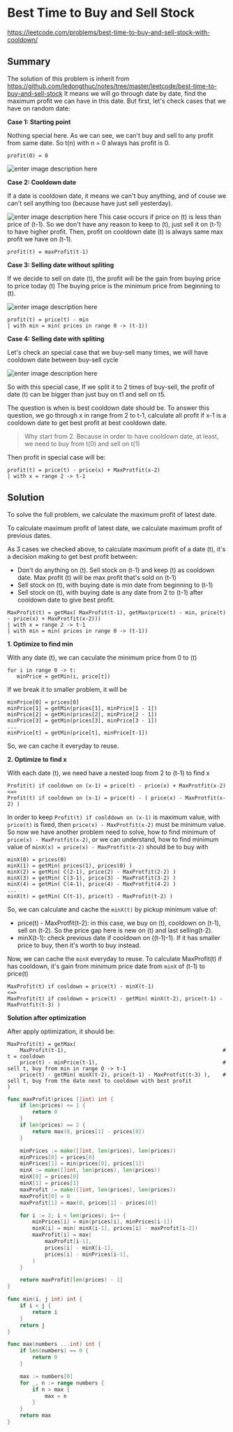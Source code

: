 # Best Time to Buy and Sell Stock

https://leetcode.com/problems/best-time-to-buy-and-sell-stock-with-cooldown/

## Summary

The solution of this problem is inherit from https://github.com/ledongthuc/notes/tree/master/leetcode/best-time-to-buy-and-sell-stock
It means we will go through date by date, find the maximum profit we can have in this date.
But first, let's check cases that we have on random date:

**Case 1: Starting point**

Nothing special here.
As we can see, we can't buy and sell to any profit from same date.
So t(n) with n = 0 always has profit is 0.

```
profit(0) = 0
```

![enter image description here](https://raw.githubusercontent.com/ledongthuc/notes/master/leetcode/best-time-to-buy-and-sell-stock-with-cooldown/BestTimeToBuyAndSellStockWithCooldown-Chart-0.png)

**Case 2: Cooldown date**

If a date is cooldown date, it means we can't buy anything, and of couse we can't sell anything too (because have just sell yesterday).

![enter image description here](https://raw.githubusercontent.com/ledongthuc/notes/master/leetcode/best-time-to-buy-and-sell-stock-with-cooldown/BestTimeToBuyAndSellStockWithCooldown-Chart-cooldown.png)
This case occurs if price on (t) is less than price of (t-1). So we don't have any reason to keep to (t), just sell it on (t-1) to have higher profit. Then, profit on cooldown date (t) is always same max profit we have on (t-1).

```
profit(t) = maxProfit(t-1)
```

**Case 3: Selling date without spliting**

If we decide to sell on date (t), the profit will be the gain from buying price to price today (t)
The buying price is the minimum price from beginning to (t).

![enter image description here](https://raw.githubusercontent.com/ledongthuc/notes/master/leetcode/best-time-to-buy-and-sell-stock-with-cooldown/BestTimeToBuyAndSellStockWithCooldown-Chart-sell.png)
```
profit(t) = price(t) - min
| with min = min( prices in range 0 -> (t-1))
```

**Case 4: Selling date with spliting**

Let's check an special case that we buy-sell many times, we will have cooldown date between buy-sell cycle

![enter image description here](https://raw.githubusercontent.com/ledongthuc/notes/master/leetcode/best-time-to-buy-and-sell-stock-with-cooldown/BestTimeToBuyAndSellStockWithCooldown-Chart-sell-with-cooldown.png)

So with this special case, If we split it to 2 times of buy-sell, the profit of date (t) can be bigger than just buy on t1 and sell on t5.

The question is when is best cooldown date should be. To answer this question, we go through x in range from 2 to t-1, calculate all profit if x-1 is a cooldown date to get best profit at best cooldown date.

> Why start from 2. Because in order to have cooldown date, at least, we need to buy from t(0) and sell on t(1)

Then profit in special case will be:

```
profit(t) = price(t) - price(x) + MaxProtfit(x-2)
| with x = range 2 -> t-1
```

## Solution

To solve the full problem, we calculate the maximum profit of latest date.

To calculate maximum profit of latest date, we calculate maximum profit of previous dates.

As 3 cases we checked above, to calculate maximum profit of a date (t), it's a decision making to get best profit between:
 - Don't do anything on (t). Sell stock on (t-1) and keep (t) as cooldown date. Max profit (t) will be max profit that's sold on (t-1)
 - Sell stock on (t), with buying date is min date from beginning to (t-1)
 - Sell stock on (t), with buying date is any date from 2 to (t-1) after cooldown date to give best profit.

```
MaxProfit(t) = getMax( MaxProfit(t-1), getMax(price(t) - min, price(t) - price(x) + MaxProtfit(x-2)))
| with x = range 2 -> t-1
| with min = min( prices in range 0 -> (t-1))
```



**1. Optimize to find min**

With any date (t), we can caculate the minimum price from 0 to (t)

```
for i in range 0 -> t:
   minPrice = getMin(i, price[t])
```

If we break it to smaller problem, it will be

```
minPrice[0] = prices[0]
minPrice[1] = getMin(prices[1], minPrice[1 - 1])
minPrice[2] = getMin(prices[2], minPrice[2 - 1])
minPrice[3] = getMin(prices[3], minPrice[3 - 1])
...
minPrice[t] = getMin(price[t], minPrice[t-1])
```
So, we can cache it everyday to reuse.

**2. Optimize to find x**

With each date (t), we need have a nested loop from 2 to (t-1) to find x

```
Profit(t) if cooldown on (x-1) = price(t) - price(x) + MaxProtfit(x-2)
<=>
Profit(t) if cooldown on (x-1) = price(t) - ( price(x) - MaxProtfit(x-2) )
```

In order to keep `Profit(t) if coolddown on (x-1)` is maximum value, with `price(t)` is fixed,
then `price(x) - MaxProtfit(x-2)` must be minimum value.
So now we have another problem need to solve, how to find minimum of `price(x) - MaxProtfit(x-2)`,
or we can understand, how to find minimum value of `minX(x) = price(x) - MaxProtfit(x-2)` should be to buy with 

```
minX(0) = prices(0)
minX(1) = getMin( prices(1), prices(0) )
minX(2) = getMin( C(2-1), price(2) - MaxProtfit(2-2) )
minX(3) = getMin( C(3-1), price(3) - MaxProtfit(3-2) )
minX(4) = getMin( C(4-1), price(4) - MaxProtfit(4-2) )
...
minX(t) = getMin( C(t-1), price(t) - MaxProfit(t-2) )
```

So, we can calculate and cache the `minX(t)` by pickup minimum value of:
 - price(t) - MaxProtfit(t-2): in this case, we buy on (t), cooldown on (t-1), sell on (t-2). So the price gap here is new on (t) and last selling(t-2).
 - minX(t-1): check previous date if cooldown on ((t-1)-1). If it has smaller price to buy, then it's worth to buy instead.

Now, we can cache the `minX` everyday to reuse.
To calculate MaxProfit(t) if has cooldown, it's gain from minimum price date from `minX` of (t-1) to price(t)

```
MaxProfit(t) if cooldown = price(t) - minX(t-1)
<=>
MaxProfit(t) if cooldown = price(t) - getMin( minX(t-2), price(t-1) - MaxProtfit(t-3) )
```

**Solution after optimization**

After apply optimization, it should be:

```
MaxProfit(t) = getMax(
	MaxProfit(t-1),                                                  # t = cooldown
	price(t) - minPrice(t-1),                                        # sell t, buy from min in range 0 -> t-1
	price(t) - getMin( minX(t-2), price(t-1) - MaxProtfit(t-3) ),    # sell t, buy from the date next to cooldown with best profit
)
```

```go
func maxProfit(prices []int) int {
    if len(prices) <= 1 {
        return 0
    }
    if len(prices) == 2 {
        return max(0, prices[1] - prices[0])
    }

    minPrices := make([]int, len(prices), len(prices))
    minPrices[0] = prices[0]
    minPrices[1] = min(prices[0], prices[1])
    minX := make([]int, len(prices), len(prices))
    minX[0] = prices[0]
    minX[1] = prices[1]
    maxProfit := make([]int, len(prices), len(prices))
    maxProfit[0] = 0
    maxProfit[1] = max(0, prices[1] - prices[0])

    for i := 2; i < len(prices); i++ {
        minPrices[i] = min(prices[i], minPrices[i-1])
        minX[i] = min( minX[i-1], prices[i] - maxProfit[i-2])
        maxProfit[i] = max(
            maxProfit[i-1], 
            prices[i] - minX[i-1],
            prices[i] - minPrices[i-1],
        )
    }

    return maxProfit[len(prices) - 1]
}

func min(i, j int) int {
    if i < j {
        return i
    }
    return j
}

func max(numbers ...int) int {
    if len(numbers) == 0 {
        return 0
    }

    max := numbers[0]
    for _, n := range numbers {
        if n > max {
            max = n
        }
    }
    return max
}
```
